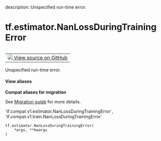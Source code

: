 description: Unspecified run-time error.

<div itemscope itemtype="http://developers.google.com/ReferenceObject">
<meta itemprop="name" content="tf.estimator.NanLossDuringTrainingError" />
<meta itemprop="path" content="Stable" />
<meta itemprop="property" content="__init__"/>
<meta itemprop="property" content="__new__"/>
</div>

# tf.estimator.NanLossDuringTrainingError

<!-- Insert buttons and diff -->

<table class="tfo-notebook-buttons tfo-api nocontent" align="left">
<td>
  <a target="_blank" href="https://github.com/tensorflow/tensorflow/blob/r2.2/tensorflow/python/training/basic_session_run_hooks.py#L740-L743">
    <img src="https://www.tensorflow.org/images/GitHub-Mark-32px.png" />
    View source on GitHub
  </a>
</td>
</table>



Unspecified run-time error.

<section class="expandable">
  <h4 class="showalways">View aliases</h4>
  <p>
<b>Compat aliases for migration</b>
<p>See
<a href="https://www.tensorflow.org/guide/migrate">Migration guide</a> for
more details.</p>
<p>`tf.compat.v1.estimator.NanLossDuringTrainingError`, `tf.compat.v1.train.NanLossDuringTrainingError`</p>
</p>
</section>

<pre class="devsite-click-to-copy prettyprint lang-py tfo-signature-link">
<code>tf.estimator.NanLossDuringTrainingError(
    *args, **kwargs
)
</code></pre>



<!-- Placeholder for "Used in" -->


